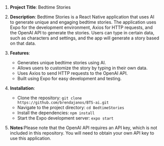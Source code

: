 1. **Project Title**: Bedtime Stories

2. **Description**: Bedtime Stories is a React Native application that uses AI to generate unique and engaging bedtime stories. The application uses Expo for the development environment, Axios for HTTP requests, and the OpenAI API to generate the stories. Users can type in certain data, such as characters and settings, and the app will generate a story based on that data.

3. **Features**:
   - Generates unique bedtime stories using AI.
   - Allows users to customize the story by typing in their own data.
   - Uses Axios to send HTTP requests to the OpenAI API.
   - Built using Expo for easy development and testing.

4. **Installation**:
   - Clone the repository: `git clone https://github.com/brendajanos/BTS-ai.git`
   - Navigate to the project directory: `cd BedtimeStories`
   - Install the dependencies: `npm install`
   - Start the Expo development server: `expo start`


5. **Notes**:Please note that the OpenAI API requires an API key, which is not included in this repository. You will need to obtain your own API key to use this application.
